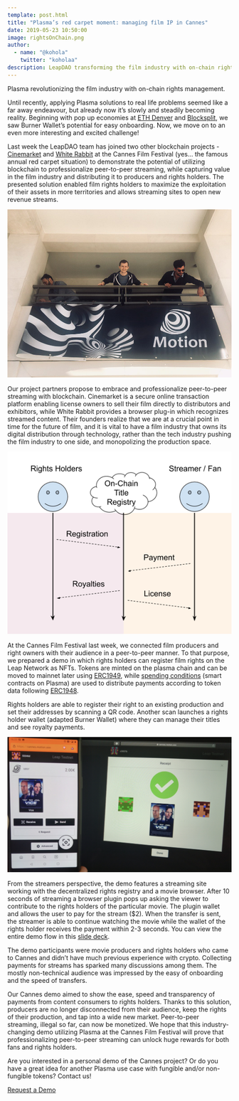 ```yaml
---
template: post.html
title: "Plasma’s red carpet moment: managing film IP in Cannes"
date: 2019-05-23 10:50:00
image: rightsOnChain.png
author:
  - name: "@kohola"
    twitter: "koholaa"
description: LeapDAO transforming the film industry with on-chain rights management.
---
```


Plasma revolutionizing the film industry with on-chain rights management.

Until recently, applying Plasma solutions to real life problems seemed like a far away endeavour, but already now it’s slowly and steadily becoming reality. Beginning with pop up economies at [ETH Denver](https://medium.com/gitcoin/burner-wallet-at-ethdenver-was-faa3851ea833) and [Blocksplit](https://leapdao.org/blog/SunDAI-power-Blocksplit-2019/), we saw Burner Wallet’s potential for easy onboarding. Now, we move on to an even more interesting and excited challenge!

Last week the LeapDAO team has joined two other blockchain projects - [Cinemarket](https://www.cinemarket.io/) and [White Rabbit](https://whiterabbit.one/) at the Cannes Film Festival (yes... the famous annual red carpet situation) to demonstrate the potential of utilizing blockchain to professionalize peer-to-peer streaming, while capturing value in the film industry and distributing it to producers and rights holders. The presented solution enabled film rights holders to maximize the exploitation of their assets in more territories and allows streaming sites to open new revenue streams.

<img src="/img/blog/motion.jpg" alt="Motion Banner">

Our project partners propose to embrace and professionalize peer-to-peer streaming with blockchain. Cinemarket is a secure online transaction platform enabling license owners to sell their film directly to distributors and exhibitors, while White Rabbit provides a browser plug-in which recognizes streamed content. Their founders realize that we are at a crucial point in time for the future of film, and it is vital to have a film industry that owns its digital distribution through technology, rather than the tech industry pushing the film industry to one side, and monopolizing the production space.

<img src="/img/blog/cannesFlow.png" alt="Demo Flow">

At the Cannes Film Festival last week, we connected film producers and right owners with their audience in a peer-to-peer manner. To that purpose, we prepared a demo in which rights holders can register film rights on the Leap Network as NFTs. Tokens are minted on the plasma chain and can be moved to mainnet later using [ERC1949](https://ethresear.ch/t/a-distributed-breeding-function/5264), while [spending conditions](https://docs.leapdao.org/spending-conditions/) (smart contracts on Plasma) are used to distribute payments according to token data following [ERC1948](https://github.com/ethereum/EIPs/blob/42672f8d1e0fd85e421b6263f01414ecc9ae7634/EIPS/eip-1948.md).

Rights holders are able to register their right to an existing production and set their addresses by scanning a QR code. Another scan launches a rights holder wallet (adapted Burner Wallet) where they can manage their titles and see royalty payments.

<img src="/img/blog/cannesPhone.png" alt="Rightsholder wallet">

From the streamers perspective, the demo features a streaming site working with the decentralized rights registry and a movie browser. After 10 seconds of streaming a browser plugin pops up asking the viewer to contribute to the rights holders of the particular movie. The plugin wallet and allows the user to pay for the stream (\$2). When the transfer is sent, the streamer is able to continue watching the movie while the wallet of the rights holder receives the payment within 2-3 seconds. You can view the entire demo flow in this [slide deck](https://docs.google.com/presentation/d/1QabUcFLZQLx3VS9e-QRiF-EmTk5tYjbiII-zlROVC4Q).

The demo participants were movie producers and rights holders who came to Cannes and didn’t have much previous experience with crypto. Collecting payments for streams has sparked many discussions among them. The mostly non-technical audience was impressed by the easy of onboarding and the speed of transfers.

Our Cannes demo aimed to show the ease, speed and transparency of payments from content consumers to rights holders. Thanks to this solution, producers are no longer disconnected from their audience, keep the rights of their production, and tap into a wide new market. Peer-to-peer streaming, illegal so far, can now be monetized. We hope that this industry-changing demo utilizing Plasma at the Cannes Film Festival will prove that professionalizing peer-to-peer streaming can unlock huge rewards for both fans and rights holders.

Are you interested in a personal demo of the Cannes project? Or do you have a great idea for another Plasma use case with fungible and/or non-fungible tokens? Contact us!

<p>
  <a href="https://docs.google.com/forms/d/e/1FAIpQLSdfd8S-RC8PovdDoU51mSMwQc1OBrlXsZulBvzSKamaIsI9iQ/viewform" target="_blank" rel="noopener noreferrer" class="button button-primary">
    Request a Demo
  </a>
</p>
